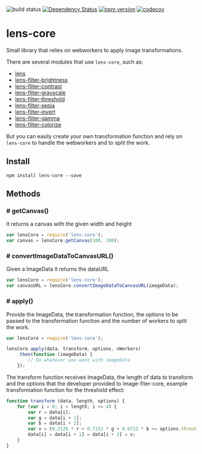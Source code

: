 ![build status](https://travis-ci.org/canastro/lens.svg?branch=master)
[![Dependency Status](https://dependencyci.com/github/canastro/lens-core/badge)](https://dependencyci.com/github/canastro/lens-core)
[![npm version](https://badge.fury.io/js/lens-filter-threshold.svg)](https://badge.fury.io/js/lens-filter-threshold)
[![codecov](https://codecov.io/gh/canastro/lens-core/branch/master/graph/badge.svg)](https://codecov.io/gh/canastro/lens-core)

# lens-core
Small library that relies on webworkers to apply image transformations.

There are several modules that use `lens-core`, such as:
* [lens](https://www.npmjs.com/package/lens)
* [lens-filter-brightness](https://www.npmjs.com/package/lens-filter-brightness)
* [lens-filter-contrast](https://www.npmjs.com/package/lens-filter-contrast)
* [lens-filter-grayscale](https://www.npmjs.com/package/lens-filter-grayscale)
* [lens-filter-threshold](https://www.npmjs.com/package/lens-filter-threshold)
* [lens-filter-sepia](https://www.npmjs.com/package/lens-filter-sepia)
* [lens-filter-invert](https://www.npmjs.com/package/lens-filter-invert)
* [lens-filter-gamma](https://www.npmjs.com/package/lens-filter-gamma)
* [lens-filter-colorize](https://www.npmjs.com/package/lens-filter-colorize)

But you can easily create your own transformation function and rely on `lens-core` to handle the webworkers and to split the work.

## Install
```
npm install lens-core --save
```

## Methods
### # getCanvas()
It returns a canvas with the given width and height
```js
var lensCore = require('lens-core');
var canvas = lensCore.getCanvas(100, 100);
```

### # convertImageDataToCanvasURL()
Given a ImageData it returns the dataURL
```js
var lensCore = require('lens-core');
var canvasURL = lensCore.convertImageDataToCanvasURL(imageData);
```

### # apply()
Provide the ImageData, the transformation function, the options to be passed to the transformation function and the number of workers to split the work.

```js
var lensCore = require('lens-core');

lensCore.apply(data, transform, options, nWorkers)
    .then(function (imageData) {
        // Do whatever you want with imageData
    });
```

The transform function receives ImageData, the length of data to transform and the options that the developer provided to image-fiter-core, example transformation function for the threshold effect:

```js
function transform (data, length, options) {
    for (var i = 0; i < length; i += 4) {
        var r = data[i];
        var g = data[i + 1];
        var b = data[i + 2];
        var v = (0.2126 * r + 0.7152 * g + 0.0722 * b >= options.threshold) ? 255 : 0;
        data[i] = data[i + 1] = data[i + 2] = v;
    }
}
```
